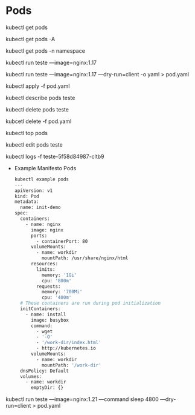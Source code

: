 # Pods

kubectl get pods

kubectl get pods -A 

kubectl get pods -n namespace

kubectl run teste —image=nginx:1.17 

kubectl run teste —image=nginx:1.17 —dry-run=client -o yaml > pod.yaml 

kubectl apply -f pod.yaml

kubectl describe pods teste

kubectl delete pods teste

kubcetl delete -f pod.yaml

kubectl top pods

kubectl edit pods teste

kubectl logs -f teste-5f58d84987-cltb9

- Example Manifesto Pods
    
    ```bash
    kubectl example pods       
    ---
    apiVersion: v1
    kind: Pod
    metadata:
      name: init-demo
    spec:
      containers:
        - name: nginx
          image: nginx
          ports:
            - containerPort: 80
          volumeMounts:
            - name: workdir
              mountPath: /usr/share/nginx/html
          resources:
            limits:
              memory: '1Gi'
              cpu: '800m'
            requests:
              memory: '700Mi'
              cpu: '400m'
      # These containers are run during pod initialization
      initContainers:
        - name: install
          image: busybox
          command:
            - wget
            - '-O'
            - '/work-dir/index.html'
            - http://kubernetes.io
          volumeMounts:
            - name: workdir
              mountPath: '/work-dir'
      dnsPolicy: Default
      volumes:
        - name: workdir
          emptyDir: {}
    ```
    

kubectl run teste —image=nginx:1.21 —command sleep 4800 —dry-run=client > pod.yaml